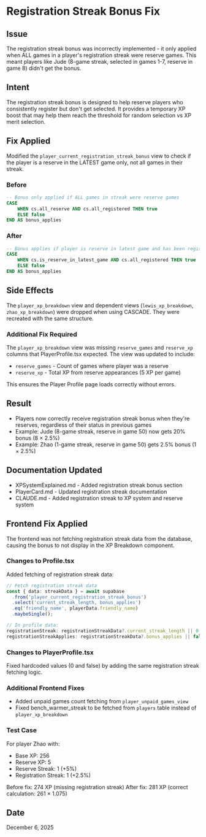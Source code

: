 # Registration Streak Bonus Fix

## Issue
The registration streak bonus was incorrectly implemented - it only applied when ALL games in a player's registration streak were reserve games. This meant players like Jude (8-game streak, selected in games 1-7, reserve in game 8) didn't get the bonus.

## Intent
The registration streak bonus is designed to help reserve players who consistently register but don't get selected. It provides a temporary XP boost that may help them reach the threshold for random selection vs XP merit selection.

## Fix Applied
Modified the `player_current_registration_streak_bonus` view to check if the player is a reserve in the LATEST game only, not all games in their streak.

### Before
```sql
-- Bonus only applied if ALL games in streak were reserve games
CASE 
    WHEN cs.all_reserve AND cs.all_registered THEN true
    ELSE false
END AS bonus_applies
```

### After
```sql
-- Bonus applies if player is reserve in latest game and has been registering consistently
CASE 
    WHEN cs.is_reserve_in_latest_game AND cs.all_registered THEN true
    ELSE false
END AS bonus_applies
```

## Side Effects
The `player_xp_breakdown` view and dependent views (`lewis_xp_breakdown`, `zhao_xp_breakdown`) were dropped when using CASCADE. They were recreated with the same structure.

### Additional Fix Required
The `player_xp_breakdown` view was missing `reserve_games` and `reserve_xp` columns that PlayerProfile.tsx expected. The view was updated to include:
- `reserve_games` - Count of games where player was a reserve
- `reserve_xp` - Total XP from reserve appearances (5 XP per game)

This ensures the Player Profile page loads correctly without errors.

## Result
- Players now correctly receive registration streak bonus when they're reserves, regardless of their status in previous games
- Example: Jude (8-game streak, reserve in game 50) now gets 20% bonus (8 × 2.5%)
- Example: Zhao (1-game streak, reserve in game 50) gets 2.5% bonus (1 × 2.5%)

## Documentation Updated
- XPSystemExplained.md - Added registration streak bonus section
- PlayerCard.md - Updated registration streak documentation
- CLAUDE.md - Added registration streak to XP system and reserve system

## Frontend Fix Applied
The frontend was not fetching registration streak data from the database, causing the bonus to not display in the XP Breakdown component.

### Changes to Profile.tsx
Added fetching of registration streak data:
```typescript
// Fetch registration streak data
const { data: streakData } = await supabase
  .from('player_current_registration_streak_bonus')
  .select('current_streak_length, bonus_applies')
  .eq('friendly_name', playerData.friendly_name)
  .maybeSingle();

// In profile data:
registrationStreak: registrationStreakData?.current_streak_length || 0,
registrationStreakApplies: registrationStreakData?.bonus_applies || false,
```

### Changes to PlayerProfile.tsx
Fixed hardcoded values (0 and false) by adding the same registration streak fetching logic.

### Additional Frontend Fixes
- Added unpaid games count fetching from `player_unpaid_games_view`
- Fixed bench_warmer_streak to be fetched from `players` table instead of `player_xp_breakdown`

### Test Case
For player Zhao with:
- Base XP: 256
- Reserve XP: 5
- Reserve Streak: 1 (+5%)
- Registration Streak: 1 (+2.5%)

Before fix: 274 XP (missing registration streak)
After fix: 281 XP (correct calculation: 261 × 1.075)

## Date
December 6, 2025